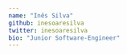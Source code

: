 ```yaml
---
name: "Inês Silva"
github: inesoaresilva
twitter: inesoaresilva
bio: "Junior Software-Engineer"
---
```

